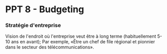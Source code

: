 # PPT 8 - Budgeting

### Stratégie d'entreprise
Vision de l'endroit où l'entreprise veut être à long terme (habituellement 5-10 ans en avant); 
Par exemple, «Être un chef de file régional et pionnier dans le secteur des télécommunications».
